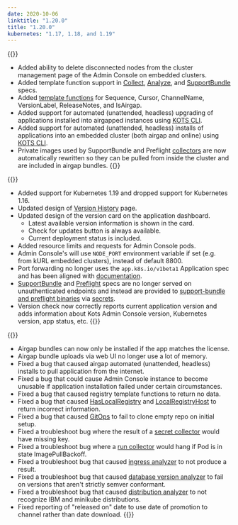 ```yaml
---
date: 2020-10-06
linktitle: "1.20.0"
title: "1.20.0"
kubernetes: "1.17, 1.18, and 1.19"
---
```


{{<features>}}
* Added ability to delete disconnected nodes from the cluster management page of the Admin Console on embedded clusters.
* Added template function support in [Collect](https://troubleshoot.sh/docs/collect/), [Analyze](https://troubleshoot.sh/docs/analyze/), and [SupportBundle](https://troubleshoot.sh/docs/support-bundle/collecting/) specs.
* Added [template functions](/reference/template-functions/license-context/) for Sequence, Cursor, ChannelName, VersionLabel, ReleaseNotes, and IsAirgap.
* Added support for automated (unattended, headless) upgrading of applications installed into airgapped instances using [KOTS CLI](/kots-cli/upstream/).
* Added support for automated (unattended, headless) installs of applications into an embedded cluster (both airgap and online) using [KOTS CLI](/kotsadm/installing/installing-embedded-cluster/#headless-installs/ ).
* Private images used by SupportBundle and Preflight [collectors](https://troubleshoot.sh/docs/collect/collectors/) are now automatically rewritten so they can be pulled from inside the cluster and are included in airgap bundles.
{{</features>}}

{{<changes>}}
* Added support for Kubernetes 1.19 and dropped support for Kubernetes 1.16.
* Updated design of [Version History](/kotsadm/updating/updating-kots-apps/#checking-for-updates) page.
* Updated design of the version card on the application dashboard.
  - Latest available version information is shown in the card.
  - Check for updates button is always available.
  - Current deployment status is included.
* Added resource limits and requests for Admin Console pods.
* Admin Console's will use `NODE_PORT` environment variable if set (e.g. from kURL embedded clusters), instead of default 8800.
* Port forwarding no longer uses the `app.k8s.io/v1beta1` Application spec and has been aligned with [documentation](/vendor/config/dashboard-buttons/#provide-a-kots-application-spec).
* [SupportBundle](https://troubleshoot.sh/docs/support-bundle/collecting/) and [Preflight](https://troubleshoot.sh/docs/preflight/introduction/) specs are no longer served on unauthenticated endpoints and instead are provided to [support-bundle and preflight binaries](https://troubleshoot.sh/docs/#installation) via [secrets](/kotsadm/troubleshooting/support-bundle/).
* Version check now correctly reports current application version and adds information about Kots Admin Console version, Kubernetes version, app status, etc.
{{</changes>}}

{{<fixes>}}
* Airgap bundles can now only be installed if the app matches the license.
* Airgap bundle uploads via web UI no longer use a lot of memory.
* Fixed a bug that caused airgap automated (unattended, headless) installs to pull application from the internet.
* Fixed a bug that could cause Admin Console instance to become unusable if application installation failed under certain circumstances.
* Fixed a bug that caused registry template functions to return no data.
* Fixed a bug that caused [HasLocalRegistry](reference/template-functions/config-context/#haslocalregistry) and [LocalRegistryHost](/reference/template-functions/config-context/#localregistryhost) to return incorrect information.
* Fixed a bug that caused [GitOps](/kotsadm/gitops/single-app-workflows/) to fail to clone empty repo on initial setup.
* Fixed a troubleshoot bug where the result of a [secret collector](https://troubleshoot.sh/docs/collect/secret/) would have missing key.
* Fixed a troubleshoot bug where a [run collector](https://troubleshoot.sh/docs/collect/run/) would hang if Pod is in state ImagePullBackoff.
* Fixed a troubleshoot bug that caused [ingress analyzer](https://troubleshoot.sh/docs/analyze/ingress/) to not produce a result.
* Fixed a troubleshoot bug that caused [database version analyzer](https://troubleshoot.sh/explore?tag=database) to fail on versions that aren't strictly semver conformant.
* Fixed a troubleshoot bug that caused [distribution analyzer](https://troubleshoot.sh/docs/analyze/distribution/) to not recognize IBM and minikube distributions.
* Fixed reporting of "released on" date to use date of promotion to channel rather than date download.
{{</fixes>}}

